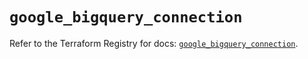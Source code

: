 # `google_bigquery_connection`

Refer to the Terraform Registry for docs: [`google_bigquery_connection`](https://registry.terraform.io/providers/hashicorp/google-beta/5.37.0/docs/resources/google_bigquery_connection).
